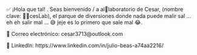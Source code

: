 <p> ✅  ¡Hola que tal! . Seas bienvenido / a al🧪laboratorio de Cesar, (nombre clave: 🐱‍👤cesLab), el parque de diversiones donde nada puede malir sal ... eh eh salir mal ... 😅 jeje es lo primero que sale mal 😂.</p>

<p> 📧 Correo electrónico: cesar3713@outlook.com </p>
<p> 💼  Linkedln: https://www.linkedin.com/in/julio-beas-a74aa2216/ </p>

